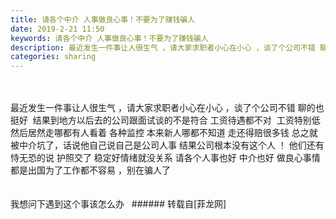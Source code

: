 ```yaml
---
title: 请各个中介 人事做良心事！不要为了赚钱骗人
date: 2019-2-21 11:50
keywords: 请各个中介 人事做良心事！不要为了赚钱骗人
description: 最近发生一件事让人很生气 ，请大家求职者小心在小心 ，谈了个公司不错 聊的也挺好  结果到地方以后去的公司跟面试谈的不是符合 工资待遇都不对  工资特别低 然后居然走哪都有人看着 各种监控 本来新人哪都不知道 走还得赔很多钱 总之就被中介坑了，话说他自己说自己是公司人事 结果公司根本没有这个人 ！ 他们还有恃无恐的说 护照交了 稳定好情绪就没关系 请各个人事也好 中介也好 做良心事情 都是出国为了工作都不容易 ，别在骗人了 我想问下遇到这个事该怎么办  
categories: sharing
---
```

<td class="t_f" id="postmessage_3083870">

<br/>
<br/>
最近发生一件事让人很生气 ，请大家求职者小心在小心 ，谈了个公司不错 聊的也挺好  结果到地方以后去的公司跟面试谈的不是符合 工资待遇都不对  工资特别低 然后居然走哪都有人看着 各种监控 本来新人哪都不知道 走还得赔很多钱 总之就被中介坑了，话说他自己说自己是公司人事 结果公司根本没有这个人 ！ 他们还有恃无恐的说 护照交了 稳定好情绪就没关系 请各个人事也好 中介也好 做良心事情 都是出国为了工作都不容易 ，别在骗人了 <br/>
<br/>
<br/>
我想问下遇到这个事该怎么办  </td>
###### 转载自[菲龙网]